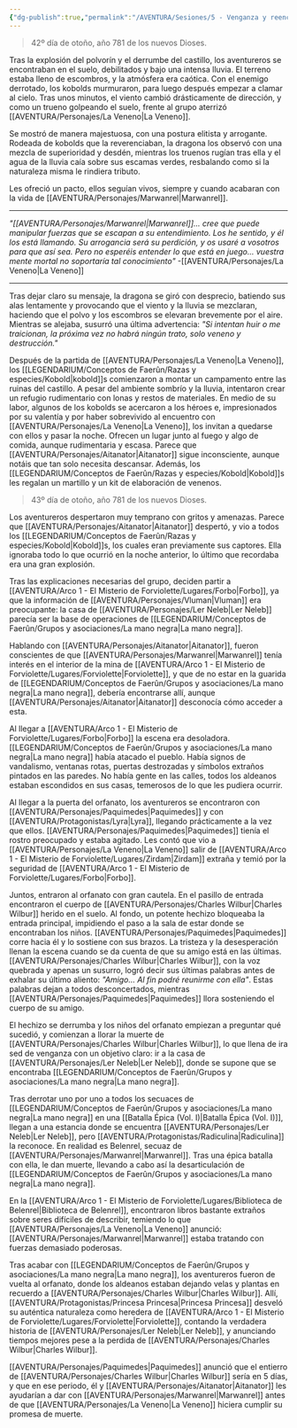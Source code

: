 ```yaml
---
{"dg-publish":true,"permalink":"/AVENTURA/Sesiones/5 - Venganza y reencuentros/"}
---
```


> 42º día de otoño, año 781 de los nuevos Dioses.

Tras la explosión del polvorín y el derrumbe del castillo, los aventureros se encontraban en el suelo, debilitados y bajo una intensa lluvia. El terreno estaba lleno de escombros, y la atmósfera era caótica. Con el enemigo derrotado, los kobolds murmuraron, para luego después empezar a clamar al cielo. Tras unos minutos, el viento cambió drásticamente de dirección, y como un trueno golpeando el suelo, frente al grupo aterrizó [[AVENTURA/Personajes/La Veneno\|La Veneno]].

Se mostró de manera majestuosa, con una postura elitista y arrogante. Rodeada de kobolds que la reverenciaban, la dragona los observó con una mezcla de superioridad y desdén, mientras los truenos rugían tras ella y el agua de la lluvia caía sobre sus escamas verdes, resbalando como si la naturaleza misma le rindiera tributo.

Les ofreció un pacto, ellos seguían vivos, siempre y cuando acabaran con la vida de [[AVENTURA/Personajes/Marwanrel\|Marwanrel]].

---
*"[[AVENTURA/Personajes/Marwanrel\|Marwanrel]]... cree que puede manipular fuerzas que se escapan a su entendimiento. Los he sentido, y él los está llamando. Su arrogancia será su perdición, y os usaré a vosotros para que así sea. Pero no esperéis entender lo que está en juego... vuestra mente mortal no soportaría tal conocimiento"*
-[[AVENTURA/Personajes/La Veneno\|La Veneno]]

---

Tras dejar claro su mensaje, la dragona se giró con desprecio, batiendo sus alas lentamente y provocando que el viento y la lluvia se mezclaran, haciendo que el polvo y los escombros se elevaran brevemente por el aire. Mientras se alejaba, susurró una última advertencia: *"Si intentan huir o me traicionan, la próxima vez no habrá ningún trato, solo veneno y destrucción."*

Después de la partida de [[AVENTURA/Personajes/La Veneno\|La Veneno]], los [[LEGENDARIUM/Conceptos de Faerûn/Razas y especies/Kobold\|kobold]]s comienzaron a montar un campamento entre las ruinas del castillo. A pesar del ambiente sombrío y la lluvia, intentaron crear un refugio rudimentario con lonas y restos de materiales. En medio de su labor, algunos de los kobolds se acercaron a los héroes e, impresionados por su valentía y por haber sobrevivido al encuentro con [[AVENTURA/Personajes/La Veneno\|La Veneno]], los invitan a quedarse con ellos y pasar la noche. Ofrecen un lugar junto al fuego y algo de comida, aunque rudimentaria y escasa. Parece que [[AVENTURA/Personajes/Aitanator\|Aitanator]] sigue inconsciente, aunque notáis que tan solo necesita descansar. Además, los [[LEGENDARIUM/Conceptos de Faerûn/Razas y especies/Kobold\|Kobold]]s les regalan un martillo y un kit de elaboración de venenos.

> 43º día de otoño, año 781 de los nuevos Dioses.

Los aventureros despertaron muy temprano con gritos y amenazas. Parece que [[AVENTURA/Personajes/Aitanator\|Aitanator]] despertó, y vio a todos los [[LEGENDARIUM/Conceptos de Faerûn/Razas y especies/Kobold\|Kobold]]s, los cuales eran previamente sus captores. Ella ignoraba todo lo que ocurrió en la noche anterior, lo último que recordaba era una gran explosión.

Tras las explicaciones necesarias del grupo, deciden partir a [[AVENTURA/Arco 1 -  El Misterio de Forviolette/Lugares/Forbo\|Forbo]], ya que la información de [[AVENTURA/Personajes/Vluman\|Vluman]] era preocupante: la casa de [[AVENTURA/Personajes/Ler Neleb\|Ler Neleb]] parecía ser la base de operaciones de [[LEGENDARIUM/Conceptos de Faerûn/Grupos y asociaciones/La mano negra\|La mano negra]].

Hablando con [[AVENTURA/Personajes/Aitanator\|Aitanator]], fueron conscientes de que [[AVENTURA/Personajes/Marwanrel\|Marwanrel]] tenía interés en el interior de la mina de [[AVENTURA/Arco 1 -  El Misterio de Forviolette/Lugares/Forviolette\|Forviolette]], y que de no estar en la guarida de [[LEGENDARIUM/Conceptos de Faerûn/Grupos y asociaciones/La mano negra\|La mano negra]], debería encontrarse allí, aunque [[AVENTURA/Personajes/Aitanator\|Aitanator]] desconocía cómo acceder a esta.

Al llegar a [[AVENTURA/Arco 1 -  El Misterio de Forviolette/Lugares/Forbo\|Forbo]] la escena era desoladora. [[LEGENDARIUM/Conceptos de Faerûn/Grupos y asociaciones/La mano negra\|La mano negra]] había atacado el pueblo. Había signos de vandalismo, ventanas rotas, puertas destrozadas y símbolos extraños pintados en las paredes. No había gente en las calles, todos los aldeanos estaban escondidos en sus casas, temerosos de lo que les pudiera ocurrir.

Al llegar a la puerta del orfanato, los aventureros se encontraron con [[AVENTURA/Personajes/Paquimedes\|Paquimedes]] y con [[AVENTURA/Protagonistas/Lyra\|Lyra]], llegando prácticamente a la vez que ellos. [[AVENTURA/Personajes/Paquimedes\|Paquimedes]] tienía el rostro preocupado y estaba agitado. Les contó que vio a [[AVENTURA/Personajes/La Veneno\|La Veneno]] salir de [[AVENTURA/Arco 1 -  El Misterio de Forviolette/Lugares/Zirdam\|Zirdam]] extraña y temió por la seguridad de [[AVENTURA/Arco 1 -  El Misterio de Forviolette/Lugares/Forbo\|Forbo]].

Juntos, entraron al orfanato con gran cautela. En el pasillo de entrada encontraron el cuerpo de [[AVENTURA/Personajes/Charles Wilbur\|Charles Wilbur]] herido en el suelo. Al fondo, un potente hechizo bloqueaba la entrada principal, impidiendo el paso a la sala de estar donde se encontraban los niños. [[AVENTURA/Personajes/Paquimedes\|Paquimedes]] corre hacia él y lo sostiene con sus brazos. La tristeza y la desesperación llenan la escena cuando se da cuenta de que su amigo está en las últimas. [[AVENTURA/Personajes/Charles Wilbur\|Charles Wilbur]], con la voz quebrada y apenas un susurro, logró decir sus últimas palabras antes de exhalar su último aliento: *"Amigo... Al fin podré reunirme con ella"*. Estas palabras dejan a todos desconcertados, mientras [[AVENTURA/Personajes/Paquimedes\|Paquimedes]] llora sosteniendo el cuerpo de su amigo.

El hechizo se derrumba y los niños del orfanato empiezan a preguntar qué sucedió, y comienzan a llorar la muerte de [[AVENTURA/Personajes/Charles Wilbur\|Charles Wilbur]], lo que llena de ira sed de venganza con un objetivo claro: ir a la casa de [[AVENTURA/Personajes/Ler Neleb\|Ler Neleb]], donde se supone que se encontraba [[LEGENDARIUM/Conceptos de Faerûn/Grupos y asociaciones/La mano negra\|La mano negra]].

Tras derrotar uno por uno a todos los secuaces de [[LEGENDARIUM/Conceptos de Faerûn/Grupos y asociaciones/La mano negra\|La mano negra]] en una [[Batalla Épica (Vol. I)\|Batalla Épica (Vol. I)]], llegan a una estancia donde se encuentra [[AVENTURA/Personajes/Ler Neleb\|Ler Neleb]], pero [[AVENTURA/Protagonistas/Radiculina\|Radiculina]] la reconoce. En realidad es Belenrel, secuaz de [[AVENTURA/Personajes/Marwanrel\|Marwanrel]]. Tras una épica batalla con ella, le dan muerte, llevando a cabo así la desarticulación de [[LEGENDARIUM/Conceptos de Faerûn/Grupos y asociaciones/La mano negra\|La mano negra]].

En la [[AVENTURA/Arco 1 -  El Misterio de Forviolette/Lugares/Biblioteca de Belenrel\|Biblioteca de Belenrel]], encontraron libros bastante extraños sobre seres difíciles de describir, temiendo lo que [[AVENTURA/Personajes/La Veneno\|La Veneno]] anunció: [[AVENTURA/Personajes/Marwanrel\|Marwanrel]] estaba tratando con fuerzas demasiado poderosas.

Tras acabar con [[LEGENDARIUM/Conceptos de Faerûn/Grupos y asociaciones/La mano negra\|La mano negra]], los aventureros fueron de vuelta al orfanato, donde los aldeanos estaban dejando velas y plantas en recuerdo a [[AVENTURA/Personajes/Charles Wilbur\|Charles Wilbur]]. Allí, [[AVENTURA/Protagonistas/Princesa Princesa\|Princesa Princesa]] desveló su auténtica naturaleza como heredera de [[AVENTURA/Arco 1 -  El Misterio de Forviolette/Lugares/Forviolette\|Forviolette]], contando la verdadera historia de [[AVENTURA/Personajes/Ler Neleb\|Ler Neleb]], y anunciando tiempos mejores pese a la perdida de [[AVENTURA/Personajes/Charles Wilbur\|Charles Wilbur]].

[[AVENTURA/Personajes/Paquimedes\|Paquimedes]] anunció que el entierro de [[AVENTURA/Personajes/Charles Wilbur\|Charles Wilbur]] sería en 5 días, y que en ese periodo, él y [[AVENTURA/Personajes/Aitanator\|Aitanator]] les ayudarían a dar con [[AVENTURA/Personajes/Marwanrel\|Marwanrel]] antes de que [[AVENTURA/Personajes/La Veneno\|La Veneno]] hiciera cumplir su promesa de muerte.